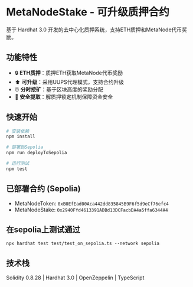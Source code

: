 # MetaNodeStake - 可升级质押合约

基于 Hardhat 3.0 开发的去中心化质押系统，支持ETH质押和MetaNode代币奖励。

## 功能特性

- 🔒 **ETH质押**：质押ETH获取MetaNode代币奖励
- ⬆️ **可升级**：采用UUPS代理模式，支持合约升级  
- ⏰ **分时挖矿**：基于区块高度的奖励分配
- 🔐 **安全提取**：解质押锁定机制保障资金安全

## 快速开始

```bash
# 安装依赖
npm install

# 部署到Sepolia
npm run deployToSepolia

# 运行测试
npm test
```

## 已部署合约 (Sepolia)

- MetaNodeToken: `0xB0EfEad00Aca442dd835845B9F6f5d9eCf76efc4`
- MetaNodeStake: `0x2940Ffd4613391ADBd13DCFacbDA4a5ffa6344A4`

## 在sepolia上测试通过
```
npx hardhat test test/test_on_sepolia.ts --network sepolia
```

## 技术栈

Solidity 0.8.28 | Hardhat 3.0 | OpenZeppelin | TypeScript